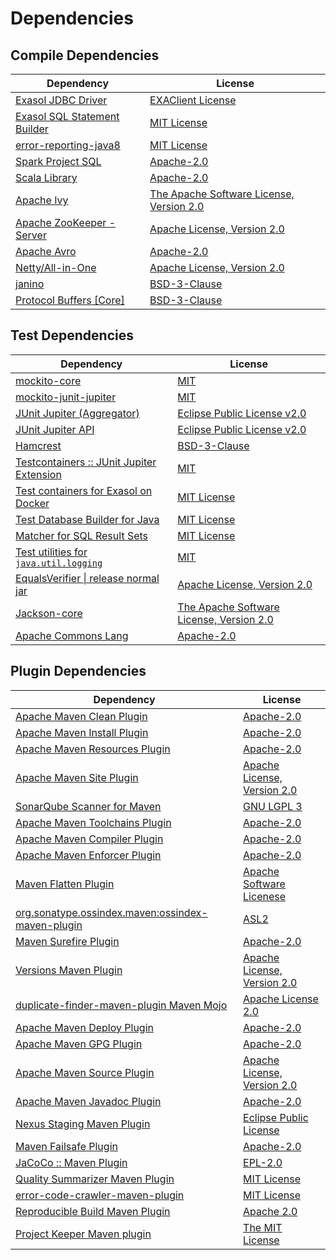<!-- @formatter:off -->
# Dependencies

## Compile Dependencies

| Dependency                        | License                                        |
| --------------------------------- | ---------------------------------------------- |
| [Exasol JDBC Driver][0]           | [EXAClient License][1]                         |
| [Exasol SQL Statement Builder][2] | [MIT License][3]                               |
| [error-reporting-java8][4]        | [MIT License][5]                               |
| [Spark Project SQL][6]            | [Apache-2.0][7]                                |
| [Scala Library][8]                | [Apache-2.0][9]                                |
| [Apache Ivy][10]                  | [The Apache Software License, Version 2.0][11] |
| [Apache ZooKeeper - Server][12]   | [Apache License, Version 2.0][13]              |
| [Apache Avro][14]                 | [Apache-2.0][13]                               |
| [Netty/All-in-One][15]            | [Apache License, Version 2.0][9]               |
| [janino][16]                      | [BSD-3-Clause][17]                             |
| [Protocol Buffers [Core]][18]     | [BSD-3-Clause][19]                             |

## Test Dependencies

| Dependency                                      | License                                        |
| ----------------------------------------------- | ---------------------------------------------- |
| [mockito-core][20]                              | [MIT][21]                                      |
| [mockito-junit-jupiter][20]                     | [MIT][21]                                      |
| [JUnit Jupiter (Aggregator)][22]                | [Eclipse Public License v2.0][23]              |
| [JUnit Jupiter API][22]                         | [Eclipse Public License v2.0][23]              |
| [Hamcrest][24]                                  | [BSD-3-Clause][25]                             |
| [Testcontainers :: JUnit Jupiter Extension][26] | [MIT][27]                                      |
| [Test containers for Exasol on Docker][28]      | [MIT License][29]                              |
| [Test Database Builder for Java][30]            | [MIT License][31]                              |
| [Matcher for SQL Result Sets][32]               | [MIT License][33]                              |
| [Test utilities for `java.util.logging`][34]    | [MIT][21]                                      |
| [EqualsVerifier \| release normal jar][35]      | [Apache License, Version 2.0][13]              |
| [Jackson-core][36]                              | [The Apache Software License, Version 2.0][13] |
| [Apache Commons Lang][37]                       | [Apache-2.0][13]                               |

## Plugin Dependencies

| Dependency                                              | License                           |
| ------------------------------------------------------- | --------------------------------- |
| [Apache Maven Clean Plugin][38]                         | [Apache-2.0][13]                  |
| [Apache Maven Install Plugin][39]                       | [Apache-2.0][13]                  |
| [Apache Maven Resources Plugin][40]                     | [Apache-2.0][13]                  |
| [Apache Maven Site Plugin][41]                          | [Apache License, Version 2.0][13] |
| [SonarQube Scanner for Maven][42]                       | [GNU LGPL 3][43]                  |
| [Apache Maven Toolchains Plugin][44]                    | [Apache-2.0][13]                  |
| [Apache Maven Compiler Plugin][45]                      | [Apache-2.0][13]                  |
| [Apache Maven Enforcer Plugin][46]                      | [Apache-2.0][13]                  |
| [Maven Flatten Plugin][47]                              | [Apache Software Licenese][13]    |
| [org.sonatype.ossindex.maven:ossindex-maven-plugin][48] | [ASL2][11]                        |
| [Maven Surefire Plugin][49]                             | [Apache-2.0][13]                  |
| [Versions Maven Plugin][50]                             | [Apache License, Version 2.0][13] |
| [duplicate-finder-maven-plugin Maven Mojo][51]          | [Apache License 2.0][7]           |
| [Apache Maven Deploy Plugin][52]                        | [Apache-2.0][13]                  |
| [Apache Maven GPG Plugin][53]                           | [Apache-2.0][13]                  |
| [Apache Maven Source Plugin][54]                        | [Apache License, Version 2.0][13] |
| [Apache Maven Javadoc Plugin][55]                       | [Apache-2.0][13]                  |
| [Nexus Staging Maven Plugin][56]                        | [Eclipse Public License][57]      |
| [Maven Failsafe Plugin][58]                             | [Apache-2.0][13]                  |
| [JaCoCo :: Maven Plugin][59]                            | [EPL-2.0][60]                     |
| [Quality Summarizer Maven Plugin][61]                   | [MIT License][62]                 |
| [error-code-crawler-maven-plugin][63]                   | [MIT License][64]                 |
| [Reproducible Build Maven Plugin][65]                   | [Apache 2.0][11]                  |
| [Project Keeper Maven plugin][66]                       | [The MIT License][67]             |

[0]: http://www.exasol.com/
[1]: https://repo1.maven.org/maven2/com/exasol/exasol-jdbc/24.2.0/exasol-jdbc-24.2.0-license.txt
[2]: https://github.com/exasol/sql-statement-builder/
[3]: https://github.com/exasol/sql-statement-builder/blob/main/LICENSE
[4]: https://github.com/exasol/error-reporting-java/
[5]: https://github.com/exasol/error-reporting-java/blob/main/LICENSE
[6]: https://spark.apache.org/
[7]: http://www.apache.org/licenses/LICENSE-2.0.html
[8]: https://www.scala-lang.org/
[9]: https://www.apache.org/licenses/LICENSE-2.0
[10]: http://ant.apache.org/ivy/
[11]: http://www.apache.org/licenses/LICENSE-2.0.txt
[12]: http://zookeeper.apache.org/zookeeper
[13]: https://www.apache.org/licenses/LICENSE-2.0.txt
[14]: https://avro.apache.org
[15]: https://netty.io/netty-all/
[16]: http://janino-compiler.github.io/janino/
[17]: https://spdx.org/licenses/BSD-3-Clause.html
[18]: https://developers.google.com/protocol-buffers/protobuf-java/
[19]: https://opensource.org/licenses/BSD-3-Clause
[20]: https://github.com/mockito/mockito
[21]: https://opensource.org/licenses/MIT
[22]: https://junit.org/junit5/
[23]: https://www.eclipse.org/legal/epl-v20.html
[24]: http://hamcrest.org/JavaHamcrest/
[25]: https://raw.githubusercontent.com/hamcrest/JavaHamcrest/master/LICENSE
[26]: https://java.testcontainers.org
[27]: http://opensource.org/licenses/MIT
[28]: https://github.com/exasol/exasol-testcontainers/
[29]: https://github.com/exasol/exasol-testcontainers/blob/main/LICENSE
[30]: https://github.com/exasol/test-db-builder-java/
[31]: https://github.com/exasol/test-db-builder-java/blob/main/LICENSE
[32]: https://github.com/exasol/hamcrest-resultset-matcher/
[33]: https://github.com/exasol/hamcrest-resultset-matcher/blob/main/LICENSE
[34]: https://github.com/exasol/java-util-logging-testing/
[35]: https://www.jqno.nl/equalsverifier
[36]: https://github.com/FasterXML/jackson-core
[37]: https://commons.apache.org/proper/commons-lang/
[38]: https://maven.apache.org/plugins/maven-clean-plugin/
[39]: https://maven.apache.org/plugins/maven-install-plugin/
[40]: https://maven.apache.org/plugins/maven-resources-plugin/
[41]: https://maven.apache.org/plugins/maven-site-plugin/
[42]: http://sonarsource.github.io/sonar-scanner-maven/
[43]: http://www.gnu.org/licenses/lgpl.txt
[44]: https://maven.apache.org/plugins/maven-toolchains-plugin/
[45]: https://maven.apache.org/plugins/maven-compiler-plugin/
[46]: https://maven.apache.org/enforcer/maven-enforcer-plugin/
[47]: https://www.mojohaus.org/flatten-maven-plugin/
[48]: https://sonatype.github.io/ossindex-maven/maven-plugin/
[49]: https://maven.apache.org/surefire/maven-surefire-plugin/
[50]: https://www.mojohaus.org/versions/versions-maven-plugin/
[51]: https://basepom.github.io/duplicate-finder-maven-plugin
[52]: https://maven.apache.org/plugins/maven-deploy-plugin/
[53]: https://maven.apache.org/plugins/maven-gpg-plugin/
[54]: https://maven.apache.org/plugins/maven-source-plugin/
[55]: https://maven.apache.org/plugins/maven-javadoc-plugin/
[56]: http://www.sonatype.com/public-parent/nexus-maven-plugins/nexus-staging/nexus-staging-maven-plugin/
[57]: http://www.eclipse.org/legal/epl-v10.html
[58]: https://maven.apache.org/surefire/maven-failsafe-plugin/
[59]: https://www.jacoco.org/jacoco/trunk/doc/maven.html
[60]: https://www.eclipse.org/legal/epl-2.0/
[61]: https://github.com/exasol/quality-summarizer-maven-plugin/
[62]: https://github.com/exasol/quality-summarizer-maven-plugin/blob/main/LICENSE
[63]: https://github.com/exasol/error-code-crawler-maven-plugin/
[64]: https://github.com/exasol/error-code-crawler-maven-plugin/blob/main/LICENSE
[65]: http://zlika.github.io/reproducible-build-maven-plugin
[66]: https://github.com/exasol/project-keeper/
[67]: https://github.com/exasol/project-keeper/blob/main/LICENSE
